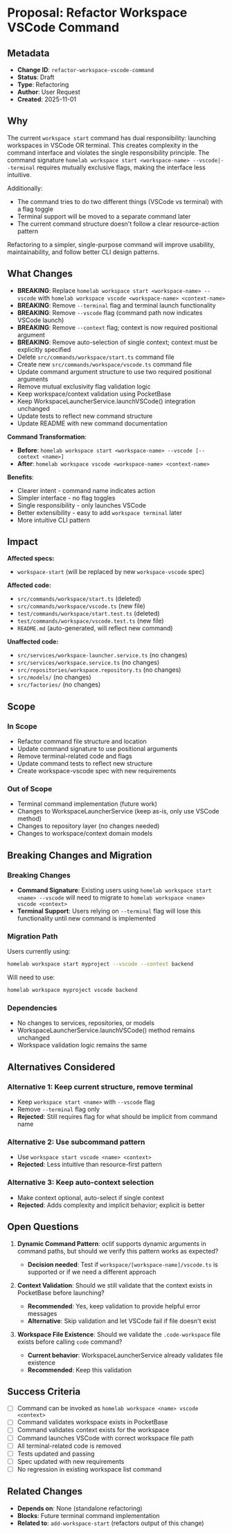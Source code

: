 # Proposal: Refactor Workspace VSCode Command

## Metadata
- **Change ID**: `refactor-workspace-vscode-command`
- **Status**: Draft
- **Type**: Refactoring
- **Author**: User Request
- **Created**: 2025-11-01

## Why

The current `workspace start` command has dual responsibility: launching workspaces in VSCode OR terminal. This creates complexity in the command interface and violates the single responsibility principle. The command signature `homelab workspace start <workspace-name> --vscode|--terminal` requires mutually exclusive flags, making the interface less intuitive.

Additionally:
- The command tries to do two different things (VSCode vs terminal) with a flag toggle
- Terminal support will be moved to a separate command later
- The current command structure doesn't follow a clear resource-action pattern

Refactoring to a simpler, single-purpose command will improve usability, maintainability, and follow better CLI design patterns.

## What Changes

- **BREAKING**: Replace `homelab workspace start <workspace-name> --vscode` with `homelab workspace vscode <workspace-name> <context-name>`
- **BREAKING**: Remove `--terminal` flag and terminal launch functionality
- **BREAKING**: Remove `--vscode` flag (command path now indicates VSCode launch)
- **BREAKING**: Remove `--context` flag; context is now required positional argument
- **BREAKING**: Remove auto-selection of single context; context must be explicitly specified
- Delete `src/commands/workspace/start.ts` command file
- Create new `src/commands/workspace/vscode.ts` command file
- Update command argument structure to use two required positional arguments
- Remove mutual exclusivity flag validation logic
- Keep workspace/context validation using PocketBase
- Keep WorkspaceLauncherService.launchVSCode() integration unchanged
- Update tests to reflect new command structure
- Update README with new command documentation

**Command Transformation**:
- **Before**: `homelab workspace start <workspace-name> --vscode [--context <name>]`
- **After**: `homelab workspace vscode <workspace-name> <context-name>`

**Benefits**:
- Clearer intent - command name indicates action
- Simpler interface - no flag toggles
- Single responsibility - only launches VSCode
- Better extensibility - easy to add `workspace terminal` later
- More intuitive CLI pattern

## Impact

**Affected specs:**
- `workspace-start` (will be replaced by new `workspace-vscode` spec)

**Affected code:**
- `src/commands/workspace/start.ts` (deleted)
- `src/commands/workspace/vscode.ts` (new file)
- `test/commands/workspace/start.test.ts` (deleted)
- `test/commands/workspace/vscode.test.ts` (new file)
- `README.md` (auto-generated, will reflect new command)

**Unaffected code:**
- `src/services/workspace-launcher.service.ts` (no changes)
- `src/services/workspace.service.ts` (no changes)
- `src/repositories/workspace.repository.ts` (no changes)
- `src/models/` (no changes)
- `src/factories/` (no changes)

## Scope

### In Scope
- Refactor command file structure and location
- Update command signature to use positional arguments
- Remove terminal-related code and flags
- Update command tests to reflect new structure
- Create workspace-vscode spec with new requirements

### Out of Scope
- Terminal command implementation (future work)
- Changes to WorkspaceLauncherService (keep as-is, only use VSCode method)
- Changes to repository layer (no changes needed)
- Changes to workspace/context domain models

## Breaking Changes and Migration

### Breaking Changes
- **Command Signature**: Existing users using `homelab workspace start <name> --vscode` will need to migrate to `homelab workspace <name> vscode <context>`
- **Terminal Support**: Users relying on `--terminal` flag will lose this functionality until new command is implemented

### Migration Path
Users currently using:
```bash
homelab workspace start myproject --vscode --context backend
```

Will need to use:
```bash
homelab workspace myproject vscode backend
```

### Dependencies
- No changes to services, repositories, or models
- WorkspaceLauncherService.launchVSCode() method remains unchanged
- Workspace validation logic remains the same

## Alternatives Considered

### Alternative 1: Keep current structure, remove terminal
- Keep `workspace start <name>` with `--vscode` flag
- Remove `--terminal` flag only
- **Rejected**: Still requires flag for what should be implicit from command name

### Alternative 2: Use subcommand pattern
- Use `workspace start vscode <name> <context>`
- **Rejected**: Less intuitive than resource-first pattern

### Alternative 3: Keep auto-context selection
- Make context optional, auto-select if single context
- **Rejected**: Adds complexity and implicit behavior; explicit is better

## Open Questions

1. **Dynamic Command Pattern**: oclif supports dynamic arguments in command paths, but should we verify this pattern works as expected?
   - **Decision needed**: Test if `workspace/[workspace-name]/vscode.ts` is supported or if we need a different approach

2. **Context Validation**: Should we still validate that the context exists in PocketBase before launching?
   - **Recommended**: Yes, keep validation to provide helpful error messages
   - **Alternative**: Skip validation and let VSCode fail if file doesn't exist

3. **Workspace File Existence**: Should we validate the `.code-workspace` file exists before calling `code` command?
   - **Current behavior**: WorkspaceLauncherService already validates file existence
   - **Recommended**: Keep this validation

## Success Criteria

- [ ] Command can be invoked as `homelab workspace <name> vscode <context>`
- [ ] Command validates workspace exists in PocketBase
- [ ] Command validates context exists for the workspace
- [ ] Command launches VSCode with correct workspace file path
- [ ] All terminal-related code is removed
- [ ] Tests updated and passing
- [ ] Spec updated with new requirements
- [ ] No regression in existing workspace list command

## Related Changes

- **Depends on**: None (standalone refactoring)
- **Blocks**: Future terminal command implementation
- **Related to**: `add-workspace-start` (refactors output of this change)
